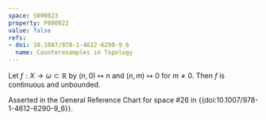 ```yaml
---
space: S000023
property: P000022
value: false
refs:
- doi: 10.1007/978-1-4612-6290-9_6
  name: Counterexamples in Topology
---
```


Let $f: X \rightarrow \omega \subset \mathbb{R}$ by $(n,0) \mapsto n$ and $(n,m) \mapsto 0$ for $m \neq 0$. Then $f$ is continuous and unbounded.

Asserted in the General Reference Chart for space #26 in
{{doi:10.1007/978-1-4612-6290-9_6}}.

